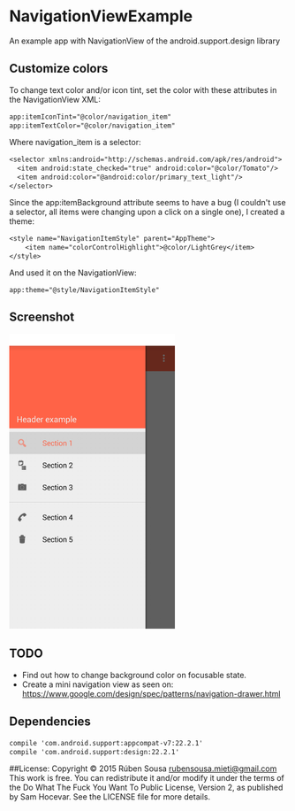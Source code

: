 # NavigationViewExample
An example app with NavigationView of the android.support.design library

## Customize colors

To change text color and/or icon tint, set the color with these attributes in the NavigationView XML:

    app:itemIconTint="@color/navigation_item"
    app:itemTextColor="@color/navigation_item"

Where navigation_item is a selector:

    <selector xmlns:android="http://schemas.android.com/apk/res/android">
      <item android:state_checked="true" android:color="@color/Tomato"/>
      <item android:color="@android:color/primary_text_light"/>
    </selector>

Since the app:itemBackground attribute seems to have a bug
(I couldn't use a selector, all items were changing upon a click on a single one),
I created a theme:

    <style name="NavigationItemStyle" parent="AppTheme">
        <item name="colorControlHighlight">@color/LightGrey</item>
    </style>

And used it on the NavigationView:

    app:theme="@style/NavigationItemStyle"


## Screenshot
<img src="screenshots/navigationview.png" width="300">

## TODO
- Find out how to change background color on focusable state.
- Create a mini navigation view as seen on: https://www.google.com/design/spec/patterns/navigation-drawer.html


## Dependencies

    compile 'com.android.support:appcompat-v7:22.2.1'
    compile 'com.android.support:design:22.2.1'


##License:
    Copyright © 2015 Rúben Sousa rubensousa.mieti@gmail.com 
    This work is free. You can redistribute it and/or modify it under the terms
    of the Do What The Fuck You Want To Public License, Version 2, as published by Sam Hocevar.
    See the LICENSE file for more details.
